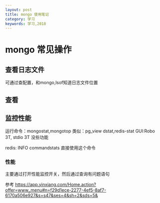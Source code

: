 ```yaml
---
layout: post
title: mongo 使用笔记
category: 学习
keywords: 学习,2018
---
```


# mongo 常见操作

## 查看日志文件

可通过查配置，和mongo,lsof知道日志文件位置

## 查看

## 监控性能

运行命令：mongostat,mongotop
类似：pg_view dstat,redis-stat
GUI:Robo 3T, stdio 3T 没些功能

redis: INFO commandstats 直接使用这个命令

### 性能

主要通过打开性能监控开关，然后通过查询有问题语句

参考
https://app.yinxiang.com/Home.action?offer=www_menu#n=f29d1ece-2277-4ef5-8af7-6170a506e927&s=s47&ses=4&sh=2&sds=5&
